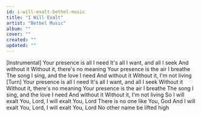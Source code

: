 ```yaml
---
id: i-will-exalt-bethel-music
title: "I Will Exalt"
artist: "Bethel Music"
album: ""
cover: ""
created: ""
updated: ""
---
```


[Instrumental]
Your presence is all I need
It's all I want, and all I seek
And without it
Without it, there's no meaning
Your presence is the air I breathe
The song I sing, and the love I need
And without it
Without it, I'm not living
[Turn]
Your presence is all I need
It's all I want, and all I seek
Without it
Without it, there's no meaning
Your presence is the air I breathe
The song I sing, and the love I need
And without it
Without it, I'm not living
So I will exalt You, Lord, I will exalt You, Lord
There is no one like You, God
And I will exalt You, Lord, I will exalt You, Lord
No other name be lifted high